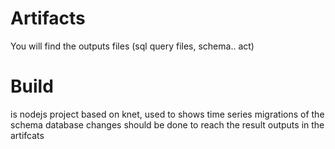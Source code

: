 # Artifacts 
You will find the outputs files (sql query files, schema.. act)

# Build 
is nodejs project based on knet, used to shows time series migrations of the schema database changes should be done to reach the result outputs in the artifcats